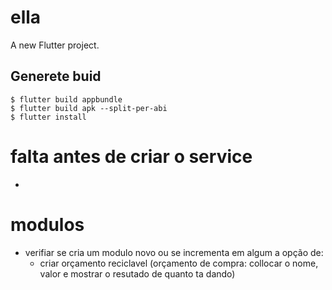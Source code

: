 # ella

A new Flutter project.

## Generete buid
```
$ flutter build appbundle
$ flutter build apk --split-per-abi
$ flutter install
```


# falta antes de criar o service
- 


# modulos
- verifiar se cria um modulo novo ou se incrementa em algum a opção de:
    - criar orçamento reciclavel
        (orçamento de compra: collocar o nome, valor e mostrar o resutado de quanto ta dando)